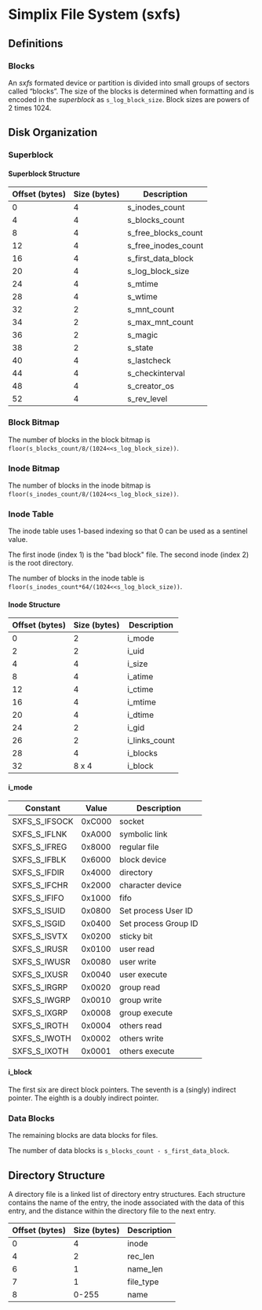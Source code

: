 Simplix File System (sxfs)
==========================

Definitions
-----------

### Blocks

An *sxfs* formated device or partition is divided into small groups of sectors called “blocks”. The size of the blocks is determined when formatting and is encoded in the *superblock* as `s_log_block_size`. Block sizes are powers of 2 times 1024.

Disk Organization
-----------------

### Superblock

#### Superblock Structure

| Offset (bytes) | Size (bytes) | Description         |
|----------------|--------------|---------------------|
| 0              | 4            | s_inodes_count      |
| 4              | 4            | s_blocks_count      |
| 8              | 4            | s_free_blocks_count |
| 12             | 4            | s_free_inodes_count |
| 16             | 4            | s_first_data_block  |
| 20             | 4            | s_log_block_size    |
| 24             | 4            | s_mtime             |
| 28             | 4            | s_wtime             |
| 32             | 2            | s_mnt_count         |
| 34             | 2            | s_max_mnt_count     |
| 36             | 2            | s_magic             |
| 38             | 2            | s_state             |
| 40             | 4            | s_lastcheck         |
| 44             | 4            | s_checkinterval     |
| 48             | 4            | s_creator_os        |
| 52             | 4            | s_rev_level         |

### Block Bitmap

The number of blocks in the block bitmap is `floor(s_blocks_count/8/(1024<<s_log_block_size))`.

### Inode Bitmap

The number of blocks in the inode bitmap is `floor(s_inodes_count/8/(1024<<s_log_block_size))`.

### Inode Table

The inode table uses 1-based indexing so that 0 can be used as a sentinel value.

The first inode (index 1) is the "bad block" file. The second inode (index 2) is the root directory.

The number of blocks in the inode table is `floor(s_inodes_count*64/(1024<<s_log_block_size))`.

#### Inode Structure

| Offset (bytes) | Size (bytes) | Description   |
|----------------|--------------|---------------|
| 0              | 2            | i_mode        |
| 2              | 2            | i_uid         |
| 4              | 4            | i_size        |
| 8              | 4            | i_atime       |
| 12             | 4            | i_ctime       |
| 16             | 4            | i_mtime       |
| 20             | 4            | i_dtime       |
| 24             | 2            | i_gid         |
| 26             | 2            | i_links_count |
| 28             | 4            | i_blocks      |
| 32             | 8 x 4        | i_block       |

#### i_mode

| Constant      | Value  | Description          |
|---------------|--------|----------------------|
| SXFS_S_IFSOCK | 0xC000 | socket               |
| SXFS_S_IFLNK  | 0xA000 | symbolic link        |
| SXFS_S_IFREG  | 0x8000 | regular file         |
| SXFS_S_IFBLK  | 0x6000 | block device         |
| SXFS_S_IFDIR  | 0x4000 | directory            |
| SXFS_S_IFCHR  | 0x2000 | character device     |
| SXFS_S_IFIFO  | 0x1000 | fifo                 |
| SXFS_S_ISUID  | 0x0800 | Set process User ID  |
| SXFS_S_ISGID  | 0x0400 | Set process Group ID |
| SXFS_S_ISVTX  | 0x0200 | sticky bit           |
| SXFS_S_IRUSR  | 0x0100 | user read            |
| SXFS_S_IWUSR  | 0x0080 | user write           |
| SXFS_S_IXUSR  | 0x0040 | user execute         |
| SXFS_S_IRGRP  | 0x0020 | group read           |
| SXFS_S_IWGRP  | 0x0010 | group write          |
| SXFS_S_IXGRP  | 0x0008 | group execute        |
| SXFS_S_IROTH  | 0x0004 | others read          |
| SXFS_S_IWOTH  | 0x0002 | others write         |
| SXFS_S_IXOTH  | 0x0001 | others execute       |

#### i_block

The first six are direct block pointers. The seventh is a (singly) indirect pointer. The eighth is a doubly indirect
pointer.

### Data Blocks

The remaining blocks are data blocks for files.

The number of data blocks is `s_blocks_count - s_first_data_block`.

Directory Structure
-------------------

A directory file is a linked list of directory entry structures. Each structure contains the name of the entry, the
inode associated with the data of this entry, and the distance within the directory file to the next entry.

| Offset (bytes) | Size (bytes) | Description |
|----------------|--------------|-------------|
| 0              | 4            | inode       |
| 4              | 2            | rec_len     |
| 6              | 1            | name_len    |
| 7              | 1            | file_type   |
| 8              | 0-255        | name        |
